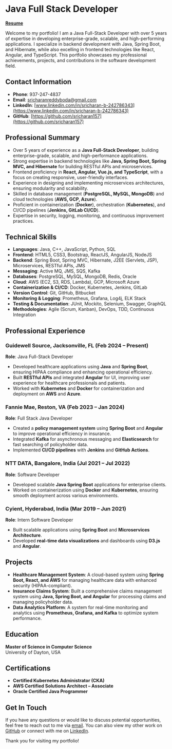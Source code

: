 # Java Full Stack Developer
**[Resume](./sricharan_resume.pdf)**

Welcome to my portfolio! I am a Java Full-Stack Developer with over 5 years of expertise in developing enterprise-grade, scalable, and high-performing applications. I specialize in backend development with Java, Spring Boot, and Hibernate, while also excelling in frontend technologies like React, Angular, and TypeScript. This portfolio showcases my professional achievements, projects, and contributions in the software development field.

## Contact Information

- **Phone**: 937-247-4837  
- **Email**: [sricharanreddyboda@gmail.com](mailto:sricharanreddyboda@gmail.com)  
- **LinkedIn**: [www.linkedin.com/in/sricharan-b-242786343](https://www.linkedin.com/in/sricharan-b-242786343)  
- **GitHub**: [https://github.com/sricharan157](https://github.com/sricharan157)  

## Professional Summary

- Over 5 years of experience as a **Java Full-Stack Developer**, building enterprise-grade, scalable, and high-performance applications.
- Strong expertise in backend technologies like **Java, Spring Boot, Spring MVC, and Hibernate** for building RESTful APIs and microservices.
- Frontend proficiency in **React, Angular, Vue.js, and TypeScript**, with a focus on creating responsive, user-friendly interfaces.
- Experience in designing and implementing microservices architectures, ensuring modularity and scalability.
- Skilled in database management (**PostgreSQL, MySQL, MongoDB**) and cloud technologies (**AWS, GCP, Azure**).
- Proficient in containerization (**Docker**), orchestration (**Kubernetes**), and CI/CD pipelines (**Jenkins, GitLab CI/CD**).
- Expertise in security, logging, monitoring, and continuous improvement practices.

## Technical Skills

- **Languages**: Java, C++, JavaScript, Python, SQL  
- **Frontend**: HTML5, CSS3, Bootstrap, ReactJS, AngularJS, NodeJS  
- **Backend**: Spring Boot, Spring MVC, Hibernate, J2EE (Servlets, JSP), Microservices, RESTful APIs, JMS  
- **Messaging**: Active MQ, JMS, SQS, Kafka  
- **Databases**: PostgreSQL, MySQL, MongoDB, Redis, Oracle  
- **Cloud**: AWS (EC2, S3, RDS, Lambda), GCP, Microsoft Azure  
- **Containerization & CI/CD**: Docker, Kubernetes, Jenkins, GitLab  
- **Version Control**: Git, GitHub, Bitbucket  
- **Monitoring & Logging**: Prometheus, Grafana, Log4j, ELK Stack  
- **Testing & Documentation**: JUnit, Mockito, Selenium, Swagger, GraphQL  
- **Methodologies**: Agile (Scrum, Kanban), DevOps, TDD, Continuous Integration  

## Professional Experience

### Guidewell Source, Jacksonville, FL (Feb 2024 – Present)  
**Role**: Java Full-Stack Developer  
- Developed healthcare applications using **Java** and **Spring Boot**, ensuring HIPAA compliance and enhancing operational efficiency.  
- Built **RESTful APIs** and integrated **Angular** for UI, improving user experience for healthcare professionals and patients.  
- Worked with **Kubernetes** and **Docker** for containerization and deployment on **AWS** and **Azure**.  

### Fannie Mae, Reston, VA (Feb 2023 – Jan 2024)  
**Role**: Full Stack Java Developer  
- Created a **policy management system** using **Spring Boot** and **Angular** to improve operational efficiency in insurance.  
- Integrated **Kafka** for asynchronous messaging and **Elasticsearch** for fast searching of policyholder data.  
- Implemented **CI/CD pipelines** with **Jenkins** and **GitHub Actions**.  

### NTT DATA, Bangalore, India (Jul 2021 – Jul 2022)  
**Role**: Software Developer  
- Developed scalable **Java Spring Boot** applications for enterprise clients.  
- Worked on containerization using **Docker** and **Kubernetes**, ensuring smooth deployment across various environments.  

### Cyient, Hyderabad, India (Mar 2019 – Jun 2021)  
**Role**: Intern Software Developer  
- Built scalable applications using **Spring Boot** and **Microservices Architecture**.  
- Developed **real-time data visualizations** and dashboards using **D3.js** and **Angular**.  

## Projects

- **Healthcare Management System**: A cloud-based system using **Spring Boot, React, and AWS** for managing healthcare data with enhanced security (HIPAA-compliant).  
- **Insurance Claims System**: Built a comprehensive claims management system using **Java, Spring Boot, and Angular** for processing claims and managing policyholder data.  
- **Data Analytics Platform**: A system for real-time monitoring and analytics using **Prometheus, Grafana, and Kafka** to optimize system performance.  

## Education

**Master of Science in Computer Science**  
University of Dayton, USA  

## Certifications

- **Certified Kubernetes Administrator (CKA)**  
- **AWS Certified Solutions Architect – Associate**  
- **Oracle Certified Java Programmer**  

## Get In Touch

If you have any questions or would like to discuss potential opportunities, feel free to reach out to me via [email](mailto:sricharanreddyboda@gmail.com). You can also view my other work on [GitHub](https://github.com/sricharan157) or connect with me on [LinkedIn](https://www.linkedin.com/in/sricharan-b-242786343).  

Thank you for visiting my portfolio!

